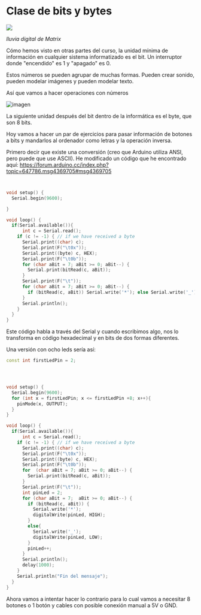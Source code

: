 # Clase de bits y bytes

![](https://i.pinimg.com/originals/7f/7f/28/7f7f2882899755a705a2953b6fcfc263.gif)

_lluvia digital de Matrix_

Cómo hemos visto en otras partes del curso, la unidad mínima de información en cualquier sistema informatizado es el bit. Un interruptor donde "encendido" es 1 y "apagado" es 0.

Estos números se pueden agrupar de muchas formas. Pueden crear sonido, pueden modelar imágenes y pueden modelar texto. 

Así que vamos a hacer operaciones con números 

![imagen](https://user-images.githubusercontent.com/60569015/113589090-40396800-9631-11eb-9f52-a75d79419586.png)

La siguiente unidad después del bit dentro de la informática es el byte, que son 8 bits. 


Hoy vamos a hacer un par de ejercicios para pasar información de botones a bits y mandarlos al ordenador como letras y la operación inversa. 

Primero decir que existe una conversión (creo que Arduino utiliza ANSI, pero puede que use ASCII). He modificado un código que he encontrado aquí: https://forum.arduino.cc/index.php?topic=647786.msg4369705#msg4369705


``` C++


void setup() {
  Serial.begin(9600);

}

void loop() {
  if(Serial.available()){
      int c = Serial.read();
    if (c != -1) { // if we have received a byte
      Serial.print((char) c);
      Serial.print(F("\t0x"));
      Serial.print((byte) c, HEX);
      Serial.print(F("\t0b"));
      for (char aBit = 7; aBit >= 0; aBit--) {
        Serial.print(bitRead(c, aBit));
      }
      Serial.print(F("\t"));
      for (char aBit = 7; aBit >= 0; aBit--) {
        if (bitRead(c, aBit)) Serial.write('*'); else Serial.write('_');
      }
      Serial.println();
    }
  }
}
```

Este código habla a través del Serial y cuando escribimos algo, nos lo transforma en código hexadecimal y en bits de dos formas diferentes. 

Una versión con ocho leds sería así: 




``` C++
const int firstLedPin = 2;




void setup() {
  Serial.begin(9600);
  for (int x = firstLedPin; x <= firstLedPin +8; x++){
    pinMode(x, OUTPUT);
  }
}

void loop() {
  if(Serial.available()){
      int c = Serial.read();
    if (c != -1) { // if we have received a byte
      Serial.print((char) c);
      Serial.print(F("\t0x"));
      Serial.print((byte) c, HEX);
      Serial.print(F("\t0b"));
      for  (char aBit = 7; aBit >= 0; aBit--) {
        Serial.print(bitRead(c, aBit));
      }
      Serial.print(F("\t"));
      int pinLed = 2;
      for (char aBit = 7;  aBit >= 0; aBit--) {
        if (bitRead(c, aBit)) {
          Serial.write('*');
          digitalWrite(pinLed, HIGH);
        }
        else{
          Serial.write('_');
          digitalWrite(pinLed, LOW);
        }
        pinLed++;
      }
      Serial.println();
      delay(1000);
    }
    Serial.println("Fin del mensaje");
  }
}
```



Ahora vamos a intentar hacer lo contrario para lo cual vamos a necesitar 8 botones o 1 botón y cables con posible conexión manual a 5V o GND. 


